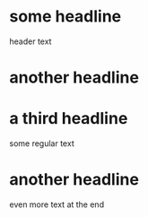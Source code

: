 # some headline
header text
# another headline
# a third headline
some regular text
# another headline
even more text at the end